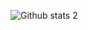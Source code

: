 
![Github stats 2](https://github-readme-stats.vercel.app/api?username=Amortis6&show_icons=true&theme=radical)

